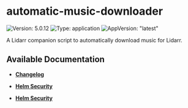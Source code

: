 # automatic-music-downloader

![Version: 5.0.12](https://img.shields.io/badge/Version-5.0.12-informational?style=flat-square) ![Type: application](https://img.shields.io/badge/Type-application-informational?style=flat-square) ![AppVersion: "latest"](https://img.shields.io/badge/AppVersion-"latest"-informational?style=flat-square)

A Lidarr companion script to automatically download music for Lidarr.

## Available Documentation

- [**Changelog**](CHANGELOG)

- [**Helm Security**](container-security)

- [**Helm Security**](helm-security)

